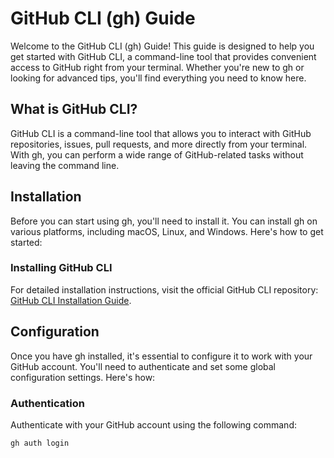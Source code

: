 # GitHub CLI (gh) Guide

Welcome to the GitHub CLI (gh) Guide! This guide is designed to help you get started with GitHub CLI, a command-line tool that provides convenient access to GitHub right from your terminal. Whether you're new to gh or looking for advanced tips, you'll find everything you need to know here.

## What is GitHub CLI?

GitHub CLI is a command-line tool that allows you to interact with GitHub repositories, issues, pull requests, and more directly from your terminal. With gh, you can perform a wide range of GitHub-related tasks without leaving the command line.

## Installation

Before you can start using gh, you'll need to install it. You can install gh on various platforms, including macOS, Linux, and Windows. Here's how to get started:

### Installing GitHub CLI

For detailed installation instructions, visit the official GitHub CLI repository: [GitHub CLI Installation Guide](https://github.com/cli/cli#installation).

## Configuration

Once you have gh installed, it's essential to configure it to work with your GitHub account. You'll need to authenticate and set some global configuration settings. Here's how:

### Authentication

Authenticate with your GitHub account using the following command:

```bash
gh auth login
